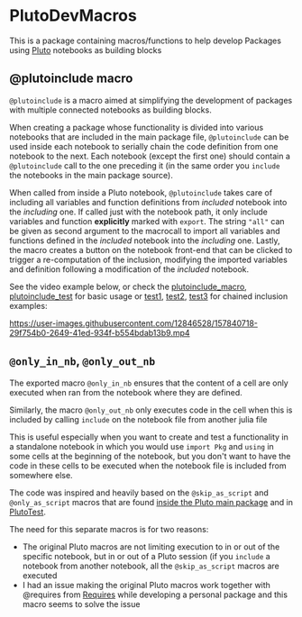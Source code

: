 # PlutoDevMacros

This is a package containing macros/functions to help develop Packages using [Pluto](https://github.com/fonsp/Pluto.jl) notebooks as building blocks

## @plutoinclude macro

`@plutoinclude` is a macro aimed at simplifying the development of packages with multiple connected notebooks as building blocks. 

When creating a package whose functionality is divided into various notebooks that are included in the main package file, `@plutoinclude` can be used inside each notebook to serially chain the code definition from one notebook to the next. Each notebook (except the first one) should contain a `@plutoinclude` call to the one preceding it (in the same order you `include` the notebooks in the main package source).

When called from inside a Pluto notebook, `@plutoinclude` takes care of including all variables and function definitions from _included_ notebook into the _including_ one. If called just with the notebook path, it only include variables and function **explicitly** marked with `export`. The string `"all"` can be given as second argument to the macrocall to import all variables and functions defined in the _included_ notebook into the _including_ one.
Lastly, the macro creates a button on the notebook front-end that can be clicked to trigger a re-computation of the inclusion, modifying the imported variables and definition following a modification of the _included_ notebook.

See the video example below, or check the [plutoinclude_macro](./notebooks/plutoinclude_macro.jl), [plutoinclude_test](./notebooks/plutoinclude_test.jl) for basic usage or [test1](./notebooks/test1.jl), [test2](./notebooks/test2.jl), [test3](./notebooks/test3.jl) for chained inclusion examples:

https://user-images.githubusercontent.com/12846528/157840718-29f754b0-2649-41ed-934f-b554bdab13b9.mp4

## `@only_in_nb`, `@only_out_nb`

The exported macro `@only_in_nb` ensures that the content of a cell are only executed when ran from the notebook where they are defined.

Similarly, the macro `@only_out_nb` only executes code in the cell when this is included by calling `include` on the notebook file from another julia file

This is useful especially when you want to create and test a functionality in a standalone notebook in which you would use `import Pkg` and `using` in some cells at the beginning of the notebook, but you don't want to have the code in these cells to be executed when the notebook file is included from somewhere else.

The code was inspired and heavily based on the `@skip_as_script` and `@only_as_script` macros that are found [inside the Pluto main package](https://github.com/fonsp/Pluto.jl/blob/main/src/webserver/Firebasey.jl) and in [PlutoTest](https://github.com/JuliaPluto/PlutoTest.jl).

The need for this separate macros is for two reasons:
- The original Pluto macros are not limiting execution to in or out of the specific notebook, but in or out of a Pluto session (if you `include` a notebook from another notebook, all the `@skip_as_script` macros are executed
- I had an issue making the original Pluto macros work together with @requires from [Requires](https://github.com/JuliaPackaging/Requires.jl) while developing a personal package and this macro seems to solve the issue
